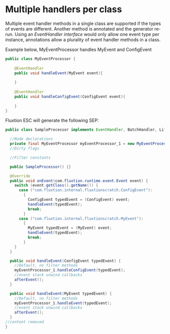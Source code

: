 # Multiple handlers per class

Multiple event handler methods in a single class are supported if the types of events are different. Another method is annotated and the generator re-run. Using an _EventHandler interface_ would only allow one event type per instance, annotations allow a plurality of event handler methods in a class. 

Example below, MyEventProcessor handles MyEvent and ConfigEvent

```java
public class MyEventProcessor {
    
    @EventHandler
    public void handleEvent(MyEvent event){
        
    }
    
    @EventHandler
    public void handleConfigEvent(ConfigEvent event){
        
    }
}
```

 Fluxtion ESC will generate the following SEP:

```java
public class SampleProcessor implements EventHandler, BatchHandler, Lifecycle {

  //Node declarations
  private final MyEventProcessor myEventProcessor_1 = new MyEventProcessor();
  //Dirty flags

  //Filter constants

  public SampleProcessor() {}

  @Override
  public void onEvent(com.fluxtion.runtime.event.Event event) {
    switch (event.getClass().getName()) {
      case ("com.fluxtion.internal.fluxtionscratch.ConfigEvent"):
        {
          ConfigEvent typedEvent = (ConfigEvent) event;
          handleEvent(typedEvent);
          break;
        }
      case ("com.fluxtion.internal.fluxtionscratch.MyEvent"):
        {
          MyEvent typedEvent = (MyEvent) event;
          handleEvent(typedEvent);
          break;
        }
    }
  }

  public void handleEvent(ConfigEvent typedEvent) {
    //Default, no filter methods
    myEventProcessor_1.handleConfigEvent(typedEvent);
    //event stack unwind callbacks
    afterEvent();
  }

  public void handleEvent(MyEvent typedEvent) {
    //Default, no filter methods
    myEventProcessor_1.handleEvent(typedEvent);
    //event stack unwind callbacks
    afterEvent();
  }
//content removed
}
```

